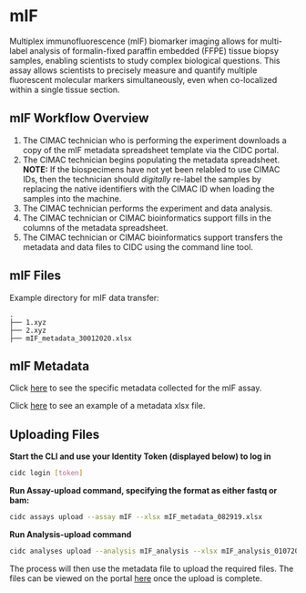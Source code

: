 # mIF

Multiplex immunofluorescence (mIF) biomarker imaging allows for multi-label analysis of formalin-fixed paraffin embedded (FFPE) tissue biopsy samples, enabling scientists to study complex biological questions. This assay allows scientists to precisely measure and quantify multiple fluorescent molecular markers simultaneously, even when co-localized within a single tissue section.

## mIF Workflow Overview

1. The CIMAC technician who is performing the experiment downloads a copy of the mIF metadata spreadsheet template via the CIDC portal.
2. The CIMAC technician begins populating the metadata spreadsheet. **NOTE:** If the biospecimens have not yet been relabled to use CIMAC IDs, then the technician should *digitally* re-label the samples by replacing the native identifiers with the CIMAC ID when loading the samples into the machine.
3. The CIMAC technician performs the experiment and data analysis.
4. The CIMAC technician or CIMAC bioinformatics support fills in the columns of the metadata spreadsheet.
5. The CIMAC technician or CIMAC bioinformatics support transfers the metadata and data files to CIDC using the command line tool.

## mIF Files

Example directory for mIF data transfer:
```
.
├── 1.xyz
├── 2.xyz
├── mIF_metadata_30012020.xlsx
```

## mIF Metadata

Click [here](https://cimac-cidc.github.io/cidc-schemas/docs/templates.metadata.mif_template.html) to see the specific metadata collected for the mIF assay.

Click [here](https://github.com/CIMAC-CIDC/cidc-schemas/blob/master/template_examples/mif_template.xlsx) to see an example of a metadata xlsx file.

## Uploading Files

**Start the CLI and use your Identity Token (displayed below) to log in**
```bash
cidc login [token]
```

**Run Assay-upload command, specifying the format as either fastq or bam:**
```bash
cidc assays upload --assay mIF --xlsx mIF_metadata_082919.xlsx
```

**Run Analysis-upload command**
```bash
cidc analyses upload --analysis mIF_analysis --xlsx mIF_analysis_010720.xlsx
```
The process will then use the metadata file to upload the required files. The files can be viewed on the portal [here](https://stagingportal.cimac-network.org/browse-files) once the upload is complete.
